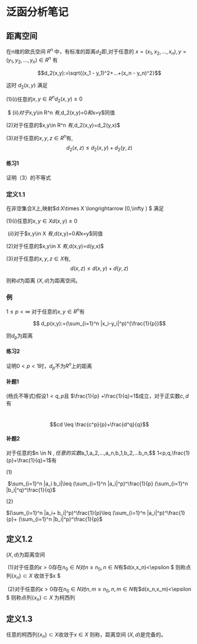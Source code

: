 # 泛函分析笔记

## 距离空间

  在n维的欧氏空间 $R^n$ 中，有标准的距离$d_2$即,对于任意的 $x = (x_1,x_2,...,x_n),y=(y_1,y_2,...,y_n)\in R^n$ 有

 $$d_2(x,y):=\sqrt{(x_1 - y_1)^2+...+(x_n - y_n)^2}$$

 这时 $d_2(x,y)$ 满足

 $(1)  (i)$任意的$x,y\in R^n d_2(x,y)\geq 0$ 

​      $ (ii)$对于$x,y\in R^n $有,$d_2(x,y)=0$和$x=y$同值 

$(2)$对于任意的$x,y\in R^n $有,$d_2(x,y)=d_2(y,x)$

$(3)$对于任意的$x,y,z\in R^n$有,$$d_2(x,z)\leq d_2(x,y)+d_2(y,z)$$

#### 练习1

证明（3）的不等式

   ### 定义1.1

在非空集合X上,映射$d:X\times X \longrightarrow [0,\infty ) $ 满足

 $(1)  (i)$任意的$x,y\in X d(x,y)\geq 0$ 

​    $(ii)$对于$x,y\in X $有,$d(x,y)=0$和$x=y$同值 

 $(2)$对于任意的$x,y\in X $有,$d(x,y)=d(y,x)$

 $(3)$对于任意的$x,y,z\in X$有,$$d(x,z)\leq d(x,y)+d(y,z)$$

则称$d$为距离 $(X,d)$为距离空间。

  ### 例 

$1\leq p < \infty$ 对于任意的$x,y\in R^n$有

 $$ d_p(x,y):=(\sum_{i=1}^n |x_i-y_i|^p)^{\frac{1}{p}}$$

则$d_p$为距离

 #### 练习2

证明$0<p<1$时，$d_p$不为$R^n$上的距离

#### 补题1

(杨氏不等式)假设$1<q,p$且 $\frac{1}{p} +\frac{1}{q}=1$成立，对于正实数$c,d$有

​    $$cd \leq \frac{c^p}{p}+\frac{d^q}{q}$$ 

 #### 补题2 

对于任意的$n \in N $,任意的实数$a_1,a_2,...,a_n,b_1,b_2,...b_n,$$ 1<p,q,\frac{1}{p}+\frac{1}{q}=1$有

   $(1)$

​       $\sum_{i=1}^n |a_i b_i|\leq (\sum_{i=1}^n |a_i|^p)^\frac{1}{p} (\sum_{i=1}^n |b_i|^q)^\frac{1}{q}$  

   $(2)$

  $(\sum_{i=1}^n |a_i+ b_i|^p)^\frac{1}{p}\leq (\sum_{i=1}^n |a_i|^p)^\frac{1}{p}+ (\sum_{i=1}^n |b_i|^p)^\frac{1}{p}$

## 定义1.2

 $(X,d)$为距离空间

​    $(1)$对于任意的$\epsilon >0$存在$n_0 \in N$对$n\geq n_0,n\in N$有$d(x,x_n)<\epsilon $ 则称点列$\{x_n\}\subset X$ 收敛于$x $

​    $(2)$对于任意的$\epsilon >0$存在$n_0 \in N$对$n,m\geq n_0,n,m\in N$有$d(x_n,x_m)<\epsilon $ 则称点列$\{x_n\}\subset X$ 为柯西列

## 定义1.3

任意的柯西列$\{x_n\}\subset X$收敛于$x\in X$ 则称，距离空间 $(X,d)$是完备的。

​     